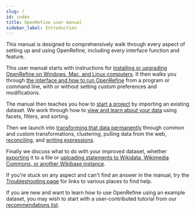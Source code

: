 ```yaml
---
slug: /
id: index
title: OpenRefine user manual
sidebar_label: Introduction
---
```



This manual is designed to comprehensively walk through every aspect of setting up and using OpenRefine, including every interface function and feature.

<!--
This documentation platform provides a separate version of the user manual for each version of OpenRefine (from 3.4.1 onwards) - if you're looking for a later version than 3.4.1, please select the correct version from the dropdown menu in the top bar of this page.
-->

This user manual starts with instructions for [installing or upgrading OpenRefine on Windows, Mac, and Linux computers](manual/installing.md). It then walks you through [the interface and how to run OpenRefine](manual/running.md#jvm-preferences) from a program or command line, with or without setting custom preferences and modifications.

The manual then teaches you how to [start a project](manual/starting.md) by importing an existing dataset. We work through how to [view and learn about your data](manual/exploring.md) using facets, filters, and sorting.

Then we launch into [transforming that data permanently](manual/transforming.md) through common and custom transformations, clustering, pulling data from the web, [reconciling](manual/reconciling.md), and [writing expressions](manual/expressions.md).

Finally we discuss what to do with your improved dataset, whether [exporting](manual/exporting.md) it to a file or [uploading statements to Wikidata, Wikimedia Commons, or another Wikibase instance](manual/wikibase/overview.md). 

If you're stuck on any aspect and can't find an answer in the manual, try the [Troubleshooting page](manual/troubleshooting.md) for links to various places to find help.

If you are new and want to learn how to use OpenRefine using an example dataset, you may wish to start with a user-contributed tutorial from our [recommendations list](https://github.com/OpenRefine/OpenRefine/wiki/External-Resources).
